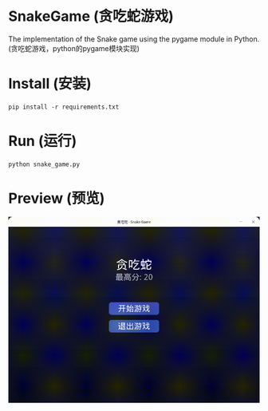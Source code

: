 # SnakeGame (贪吃蛇游戏)

The implementation of the Snake game using the pygame module in Python.  
(贪吃蛇游戏，python的pygame模块实现)

# Install (安装)

`pip install -r requirements.txt`

# Run (运行)

`python snake_game.py`

# Preview (预览)

![preview](./images/snake.gif)